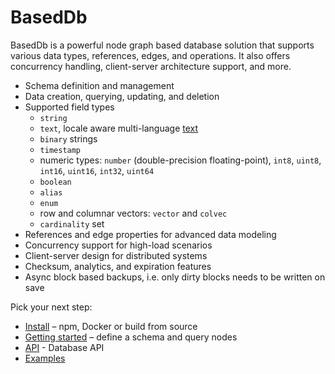 # BasedDb

BasedDb is a powerful node graph based database solution that supports various
data types, references, edges, and operations. It also offers concurrency
handling, client-server architecture support, and more.

- Schema definition and management
- Data creation, querying, updating, and deletion
- Supported field types
  - `string`
  - `text`, locale aware multi-language [text](/db/text)
  - `binary` strings
  - `timestamp`
  - numeric types: `number` (double-precision floating-point), `int8`, `uint8`, `int16`, `uint16`, `int32`, `uint64`
  - `boolean`
  - `alias`
  - `enum`
  - row and columnar vectors: `vector` and `colvec`
  - `cardinality` set
- References and edge properties for advanced data modeling
- Concurrency support for high-load scenarios
- Client-server design for distributed systems
- Checksum, analytics, and expiration features
- Async block based backups, i.e. only dirty blocks needs to be written on save

Pick your next step:

- [Install](/db/install) – npm, Docker or build from source
- [Getting started](/db/getting-started) – define a schema and query nodes
- [API](/db/api) - Database API
- [Examples](/db/examples)
